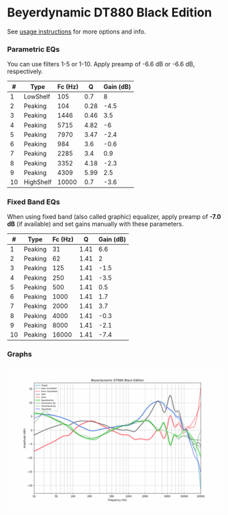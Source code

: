 # Beyerdynamic DT880 Black Edition
See [usage instructions](https://github.com/jaakkopasanen/AutoEq#usage) for more options and info.

### Parametric EQs
You can use filters 1-5 or 1-10. Apply preamp of -6.6 dB or -6.6 dB, respectively.

|   # | Type      |   Fc (Hz) |    Q |   Gain (dB) |
|-----|-----------|-----------|------|-------------|
|   1 | LowShelf  |       105 | 0.7  |         8   |
|   2 | Peaking   |       104 | 0.28 |        -4.5 |
|   3 | Peaking   |      1446 | 0.46 |         3.5 |
|   4 | Peaking   |      5715 | 4.82 |        -6   |
|   5 | Peaking   |      7970 | 3.47 |        -2.4 |
|   6 | Peaking   |       984 | 3.6  |        -0.6 |
|   7 | Peaking   |      2285 | 3.4  |         0.9 |
|   8 | Peaking   |      3352 | 4.18 |        -2.3 |
|   9 | Peaking   |      4309 | 5.99 |         2.5 |
|  10 | HighShelf |     10000 | 0.7  |        -3.6 |

### Fixed Band EQs
When using fixed band (also called graphic) equalizer, apply preamp of **-7.0 dB** (if available) and set gains manually with these parameters.

|   # | Type    |   Fc (Hz) |    Q |   Gain (dB) |
|-----|---------|-----------|------|-------------|
|   1 | Peaking |        31 | 1.41 |         6.6 |
|   2 | Peaking |        62 | 1.41 |         2   |
|   3 | Peaking |       125 | 1.41 |        -1.5 |
|   4 | Peaking |       250 | 1.41 |        -3.5 |
|   5 | Peaking |       500 | 1.41 |         0.5 |
|   6 | Peaking |      1000 | 1.41 |         1.7 |
|   7 | Peaking |      2000 | 1.41 |         3.7 |
|   8 | Peaking |      4000 | 1.41 |        -0.3 |
|   9 | Peaking |      8000 | 1.41 |        -2.1 |
|  10 | Peaking |     16000 | 1.41 |        -7.4 |

### Graphs
![](./Beyerdynamic%20DT880%20Black%20Edition.png)
